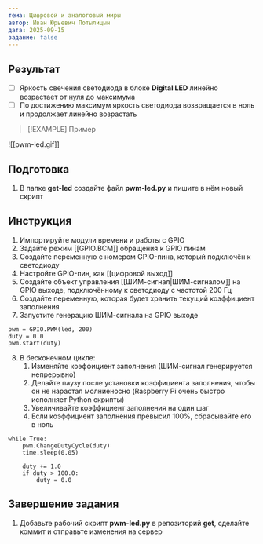 ```yaml
---
тема: Цифровой и аналоговый миры
автор: Иван Юрьевич Потылицын
дата: 2025-09-15
задание: false
---
```


## Результат

- [ ] Яркость свечения светодиода в блоке **Digital LED** линейно возрастает от нуля до максимума
- [ ] По достижению максимум яркость светодиода возвращается в ноль и продолжает линейно возрастать

> [!EXAMPLE] Пример
> 
![[pwm-led.gif]]

## Подготовка

1. В папке **get-led** создайте файл **pwm-led.py** и пишите в нём новый скрипт

## Инструкция

1. Импортируйте модули времени и работы с GPIO
2. Задайте режим [[GPIO.BCM]] обращения к GPIO пинам
3. Создайте переменную с номером GPIO-пина, который подключён к светодиоду
4. Настройте GPIO-пин, как [[цифровой выход]]
5. Создайте объект управления [[ШИМ-сигнал|ШИМ-сигналом]] на GPIO выходе, подключённому к светодиоду с частотой 200 Гц
6. Создайте переменную, которая будет хранить текущий коэффициент заполнения
7. Запустите генерацию ШИМ-сигнала на GPIO выходе

```
pwm = GPIO.PWM(led, 200)
duty = 0.0
pwm.start(duty)
```

8. В бесконечном цикле:
    1. Изменяйте коэффициент заполнения (ШИМ-сигнал генерируется непрерывно)
    2. Делайте паузу после установки коэффициента заполнения, чтобы он не нарастал молниеносно (Raspberry Pi очень быстро исполняет Python скрипты)
    3. Увеличивайте коэффициент заполнения на один шаг
    4. Если коэффициент заполнения превысил 100%, сбрасывайте его в ноль

```
while True:
    pwm.ChangeDutyCycle(duty)
    time.sleep(0.05)
    
    duty += 1.0
    if duty > 100.0:
        duty = 0.0
```

## Завершение задания

1. Добавьте рабочий скрипт **pwm-led.py** в репозиторий **get**, сделайте коммит и отправьте изменения на сервер
